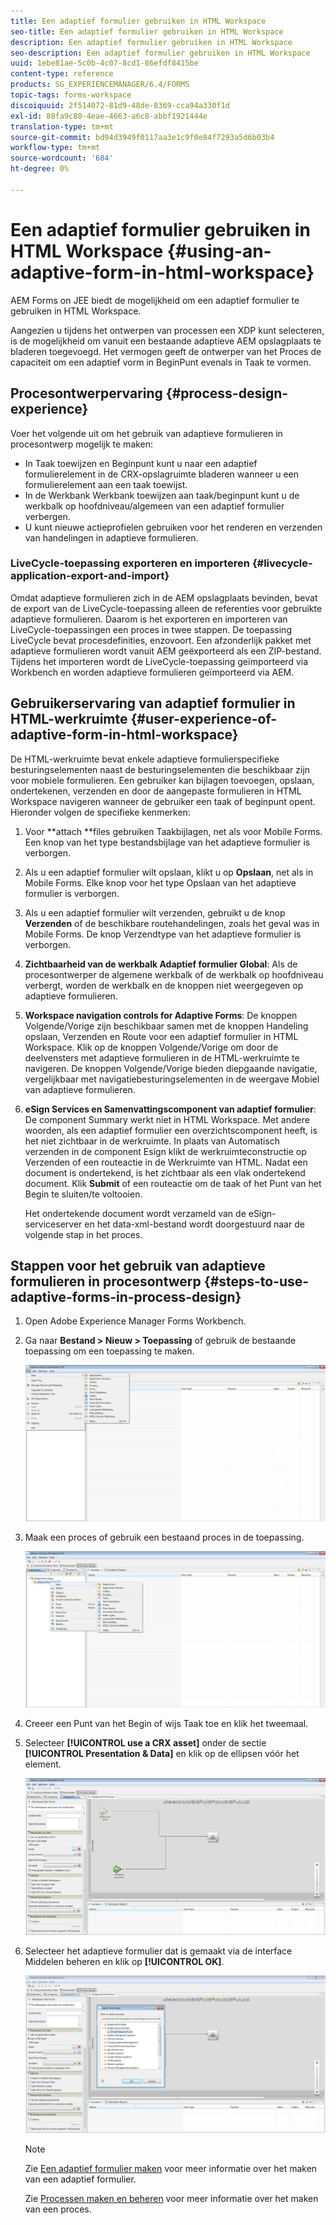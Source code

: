 ```yaml
---
title: Een adaptief formulier gebruiken in HTML Workspace
seo-title: Een adaptief formulier gebruiken in HTML Workspace
description: Een adaptief formulier gebruiken in HTML Workspace
seo-description: Een adaptief formulier gebruiken in HTML Workspace
uuid: 1ebe81ae-5c0b-4c07-8cd1-86efdf8415be
content-type: reference
products: SG_EXPERIENCEMANAGER/6.4/FORMS
topic-tags: forms-workspace
discoiquuid: 2f514072-81d9-48de-8369-cca94a330f1d
exl-id: 88fa9c80-4eae-4663-a6c8-abbf1921444e
translation-type: tm+mt
source-git-commit: bd94d3949f0117aa3e1c9f0e84f7293a5d6b03b4
workflow-type: tm+mt
source-wordcount: '684'
ht-degree: 0%

---
```


# Een adaptief formulier gebruiken in HTML Workspace {#using-an-adaptive-form-in-html-workspace}

AEM Forms on JEE biedt de mogelijkheid om een adaptief formulier te gebruiken in HTML Workspace.

Aangezien u tijdens het ontwerpen van processen een XDP kunt selecteren, is de mogelijkheid om vanuit een bestaande adaptieve AEM opslagplaats te bladeren toegevoegd. Het vermogen geeft de ontwerper van het Proces de capaciteit om een adaptief vorm in BeginPunt evenals in Taak te vormen.

## Procesontwerpervaring {#process-design-experience}

Voer het volgende uit om het gebruik van adaptieve formulieren in procesontwerp mogelijk te maken:

* In Taak toewijzen en Beginpunt kunt u naar een adaptief formulierelement in de CRX-opslagruimte bladeren wanneer u een formulierelement aan een taak toewijst.
* In de Werkbank Werkbank toewijzen aan taak/beginpunt kunt u de werkbalk op hoofdniveau/algemeen van een adaptief formulier verbergen.
* U kunt nieuwe actieprofielen gebruiken voor het renderen en verzenden van handelingen in adaptieve formulieren.

### LiveCycle-toepassing exporteren en importeren {#livecycle-application-export-and-import}

Omdat adaptieve formulieren zich in de AEM opslagplaats bevinden, bevat de export van de LiveCycle-toepassing alleen de referenties voor gebruikte adaptieve formulieren. Daarom is het exporteren en importeren van LiveCycle-toepassingen een proces in twee stappen. De toepassing LiveCycle bevat procesdefinities, enzovoort. Een afzonderlijk pakket met adaptieve formulieren wordt vanuit AEM geëxporteerd als een ZIP-bestand. Tijdens het importeren wordt de LiveCycle-toepassing geïmporteerd via Workbench en worden adaptieve formulieren geïmporteerd via AEM.

## Gebruikerservaring van adaptief formulier in HTML-werkruimte {#user-experience-of-adaptive-form-in-html-workspace}

De HTML-werkruimte bevat enkele adaptieve formulierspecifieke besturingselementen naast de besturingselementen die beschikbaar zijn voor mobiele formulieren. Een gebruiker kan bijlagen toevoegen, opslaan, ondertekenen, verzenden en door de aangepaste formulieren in HTML Workspace navigeren wanneer de gebruiker een taak of beginpunt opent. Hieronder volgen de specifieke kenmerken:

1. Voor **attach **files gebruiken Taakbijlagen, net als voor Mobile Forms. Een knop van het type bestandsbijlage van het adaptieve formulier is verborgen.

1. Als u een adaptief formulier wilt opslaan, klikt u op **Opslaan**, net als in Mobile Forms. Elke knop voor het type Opslaan van het adaptieve formulier is verborgen.

1. Als u een adaptief formulier wilt verzenden, gebruikt u de knop **Verzenden** of de beschikbare routehandelingen, zoals het geval was in Mobile Forms. De knop Verzendtype van het adaptieve formulier is verborgen.

1. **Zichtbaarheid van de werkbalk Adaptief formulier Global**: Als de procesontwerper de algemene werkbalk of de werkbalk op hoofdniveau verbergt, worden de werkbalk en de knoppen niet weergegeven op adaptieve formulieren.

1. **Workspace navigation controls for Adaptive Forms**: De knoppen Volgende/Vorige zijn beschikbaar samen met de knoppen Handeling opslaan, Verzenden en Route voor een adaptief formulier in HTML Workspace. Klik op de knoppen Volgende/Vorige om door de deelvensters met adaptieve formulieren in de HTML-werkruimte te navigeren. De knoppen Volgende/Vorige bieden diepgaande navigatie, vergelijkbaar met navigatiebesturingselementen in de weergave Mobiel van adaptieve formulieren.

1. **eSign Services en Samenvattingscomponent van adaptief formulier**: De component Summary werkt niet in HTML Workspace. Met andere woorden, als een adaptief formulier een overzichtscomponent heeft, is het niet zichtbaar in de werkruimte. In plaats van Automatisch verzenden in de component Esign klikt de werkruimteconstructie op Verzenden of een routeactie in de Werkruimte van HTML. Nadat een document is ondertekend, is het zichtbaar als een vlak ondertekend document. Klik **Submit** of een routeactie om de taak of het Punt van het Begin te sluiten/te voltooien.

   Het ondertekende document wordt verzameld van de eSign-serviceserver en het data-xml-bestand wordt doorgestuurd naar de volgende stap in het proces.

## Stappen voor het gebruik van adaptieve formulieren in procesontwerp {#steps-to-use-adaptive-forms-in-process-design}

1. Open Adobe Experience Manager Forms Workbench.

1. Ga naar **Bestand > Nieuw > Toepassing** of gebruik de bestaande toepassing om een toepassing te maken.

   ![Nieuwe toepassing maken](assets/create_new_appl.png)

1. Maak een proces of gebruik een bestaand proces in de toepassing.

   ![Nieuw proces maken](assets/create_new_process.png)

1. Creeer een Punt van het Begin of wijs Taak toe en klik het tweemaal.
1. Selecteer **[!UICONTROL use a CRX asset]** onder de sectie **[!UICONTROL Presentation & Data]** en klik op de ellipsen vóór het element.

   ![Een CRX-element gebruiken](assets/use_crx_asset.png)

1. Selecteer het adaptieve formulier dat is gemaakt via de interface Middelen beheren en klik op **[!UICONTROL OK]**.

   ![Een adaptief formulier selecteren](assets/selecting_form.png)

   >[!NOTE]
   >
   >Zie [Een adaptief formulier maken](/help/forms/using/creating-adaptive-form.md) voor meer informatie over het maken van een adaptief formulier.
   >
   >Zie [Processen maken en beheren](https://help.adobe.com/en_US/AEMForms/6.1/WorkbenchHelp/WS92d06802c76abadb-1cc35bda128261a20dd-7ff7.2.html) voor meer informatie over het maken van een proces.
